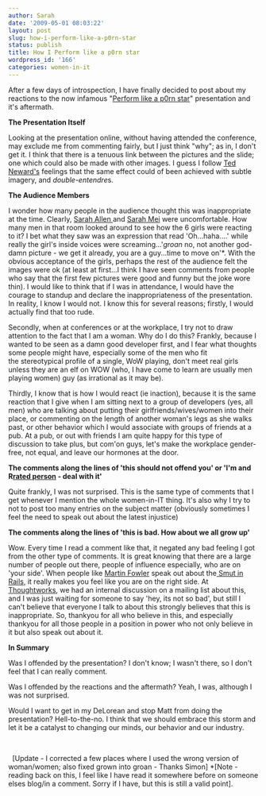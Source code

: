 ```yaml
---
author: Sarah
date: '2009-05-01 08:03:22'
layout: post
slug: how-i-perform-like-a-p0rn-star
status: publish
title: How I Perform like a p0rn star
wordpress_id: '166'
categories: women-in-it
---
```


After a few days of introspection, I have finally decided to post about my reactions to the now infamous "<a title="Bad Presentations" href="http://www.slideshare.net/mattetti/couchdb-perform-like-a-pr0n-star" target="_blank">Perform like a p0rn star</a>" presentation and it's aftermath.

<strong>The Presentation Itself</strong>

Looking at the presentation online, without having attended the conference, may exclude me from commenting fairly, but I just think "why"; as in, I don't get it. I think that there is a tenuous link between the pictures and the slide; one which could also be made with other images. I guess I follow <a title="Ted Neward Blog" href="http://blogs.tedneward.com/2009/05/01/On+Speaking+Trolling+Inciting+And+Growing.aspx" target="_blank">Ted Neward's</a> feelings that the same effect could of been achieved with subtle imagery, and <em>double-entendre</em>s. 

<strong>The Audience Members</strong>

I wonder how many people in the audience thought this was inappropriate at the time. Clearly, <a title="Sarah Allens response" href="http://www.ultrasaurus.com/sarahblog/2009/04/gender-and-sex-at-gogaruco/" target="_blank">Sarah Allen </a>and <a title="Sarah Mei's response" href="http://www.sarahmei.com/blog/?p=46" target="_blank">Sarah Mei</a> were uncomfortable. How many men in that room looked around to see how the 6 girls were reacting to it? I bet what they saw was an expression that read 'Oh...haha....' while really the girl's inside voices were screaming...'*groan* no, not another god-damn picture - we get it already, you are a guy...time to move on'*. With the obvious acceptance of the girls, perhaps the rest of the audience felt the images were ok (at least at first...I think I have seen comments from people who say that the first few pictures were good and funny but the joke wore thin). I would like to think that if I was in attendance, I would have the courage to standup and declare the inappropriateness of the presentation. In reality, I know I would not. I know this for several reasons; firstly, I would actually find that too rude.

Secondly, when at conferences or at the workplace, I try not to draw attention to the fact that I am a woman. Why do I do this? Frankly, because I wanted to be seen as a damn good developer first, and I fear what thoughts some people might have, especially some of the men who fit the stereotypical profile of a single, WoW playing, don't meet real girls unless they are an elf on WOW (who, I have come to learn are usually men playing women) guy (as irrational as it may be).

Thirdly, I know that is how I would react (ie inaction), because it is the same reaction that I give when I am sitting next to a group of developers (yes, all men) who are talking about putting their girlfriends/wives/women into their place, or commenting on the length of another woman's legs as she walks past, or other behavior which I would associate with groups of friends at a pub. At a pub, or out with friends I am quite happy for this type of discussion to take plus, but com'on guys, let's make the workplace gender-free, not equal, and leave our hormones at the door.

<strong>The comments along the lines of 'this should not offend you' or 'I'm and R<a href="http://loudthinking.com/posts/39-im-an-r-rated-individual">rated person</a> - deal with it'</strong>

Quite frankly, I was not surprised. This is the same type of comments that I get whenever I mention the whole women-in-IT thing. It's also why I try to not to post too many entries on the subject matter (obviously sometimes I feel the need to speak out about the latest injustice)

<strong>The comments along the lines of 'this is bad. How about we all grow up'</strong>

Wow. Every time I read a comment like that, it negated any bad feeling I got from the other type of comments. It is great knowing that there are a large number of people out there, people of influence especially, who are on 'your side'. When people like <a title="Martin Fowler" href="http://martinfowler.com/">Martin Fowler</a> speak out about the<a href="http://martinfowler.com/bliki/SmutOnRails.html"> Smut in Rails</a>, it really makes you feel like you are on the right side. At <a href="http://www.thoughtworks.com">Thoughtworks</a>, we had an internal discussion on a mailing list about this, and I was just waiting for someone to say 'hey, its not so bad', but still I can't believe that everyone I talk to about this strongly believes that this is inappropriate. So, thankyou for all who believe in this, and especially thankyou for all those people in a position in power who not only believe in it but also speak out about it.

<strong>In Summary</strong>

Was I offended by the presentation? I don't know; I wasn't there, so I don't feel that I can really comment.

Was I offended by the reactions and the aftermath? Yeah, I was, although I was not surprised.

Would I want to get in my DeLorean and stop Matt from doing the presentation? Hell-to-the-no. I think that we should embrace this storm and let it be a catalyst to changing our minds, our behavior and our industry.

 

 
[Update - I corrected a few places where I used the wrong version of woman/women; also fixed grown into groan - Thanks Simon]
*[Note - reading back on this, I feel like I have read it somewhere before on someone elses blog/in a comment. Sorry if I have, but this is still a valid point].